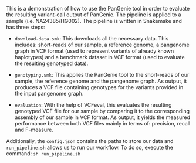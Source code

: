 This is a demonstration of how to use the PanGenie tool in order to evaluate the resulting variant-call output of PanGenie. The pipeline is applied to a sample (i.e. NA24385/HG002).
The pipeline is written in Snakemake and has three steps:

- `download-data.smk`: This downloads all the necessary data. This includes: short-reads of our sample, a reference genome, a pangenome graph in VCF format (used to represent variants of already known haplotypes) and a benchmark dataset in VCF format (used to evaluate the resulting genotyped data).

- `genotyping.smk`: This applies the PanGenie tool to the short-reads of our sample, the reference genome and the pangenome graph. As output, it produces a VCF file containing genotypes for the variants provided in the input pangenome graph.

- `evaluation`: With the help of VCFeval, this evaluates the resulting genotyped VCF file for our sample by comparing it to the corresponding assembly of our sample in VCF format. As output, it yields the measured performance between both VCF files mainly in terms of: precision, recall and F-measure.

Additionally, the `config.json` contains the paths to store our data and `run_pipeline.sh` allows us to run our workflow. To do so, execute the command: `sh run_pipeline.sh`